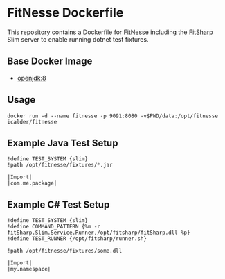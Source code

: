# FitNesse Dockerfile

This repository contains a Dockerfile for [FitNesse](http://www.fitnesse.org/) including the [FitSharp](https://github.com/jediwhale/fitsharp) Slim server to enable running dotnet test fixtures.

## Base Docker Image
 * [openjdk:8](https://github.com/docker-library/openjdk)

## Usage
    docker run -d --name fitnesse -p 9091:8080 -v$PWD/data:/opt/fitnesse icalder/fitnesse

## Example Java Test Setup
```
!define TEST_SYSTEM {slim}
!path /opt/fitnesse/fixtures/*.jar

|Import|
|com.me.package|
```

## Example C# Test Setup
```
!define TEST_SYSTEM {slim}
!define COMMAND_PATTERN {%m -r fitSharp.Slim.Service.Runner,/opt/fitsharp/fitSharp.dll %p}
!define TEST_RUNNER {/opt/fitsharp/runner.sh}
 
!path /opt/fitnesse/fixtures/some.dll

|Import|
|my.namespace|
```

